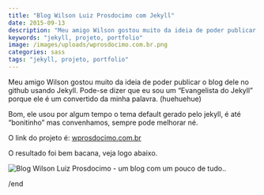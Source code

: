 ```yaml
---
title: "Blog Wilson Luiz Prosdocimo com Jekyll"
date: 2015-09-13
description: "Meu amigo Wilson gostou muito da ideia de poder publicar o blog dele no github usando Jekyll. Pode-se dizer que eu sou um “Evangelista do Jekyll” porque ele é um convertido da minha palavra."
keywords: "jekyll, projeto, portfolio"
image: /images/uploads/wprosdocimo.com.br.png
categories: sass
tags: "jekyll, projeto, portfolio"
---
```


Meu amigo Wilson gostou muito da ideia de poder publicar o blog dele no github usando Jekyll. Pode-se dizer que eu sou um “Evangelista do Jekyll” porque ele é um convertido da minha palavra. (huehuehue)

Bom, ele usou por algum tempo o tema default gerado pelo jekyll, é até “bonitinho” mas convenhamos, sempre pode melhorar né.

O link do projeto é: [wprosdocimo.com.br](http://wprosdocimo.com.br)

O resultado foi bem bacana, veja logo abaixo.

![Blog Wilson Luiz Prosdocimo - um blog com um pouco de tudo..](/images/uploads/wprosdocimo.com.br.png)

/end
